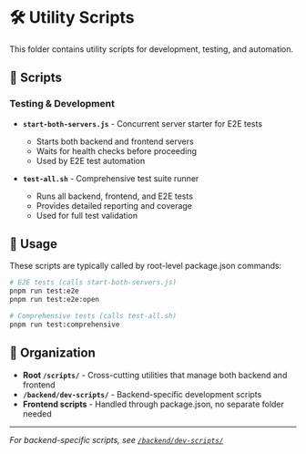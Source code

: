 # 🛠️ Utility Scripts

This folder contains utility scripts for development, testing, and automation.

## 📜 Scripts

### **Testing & Development**

- **`start-both-servers.js`** - Concurrent server starter for E2E tests

  - Starts both backend and frontend servers
  - Waits for health checks before proceeding
  - Used by E2E test automation

- **`test-all.sh`** - Comprehensive test suite runner
  - Runs all backend, frontend, and E2E tests
  - Provides detailed reporting and coverage
  - Used for full test validation

## 🚀 Usage

These scripts are typically called by root-level package.json commands:

```bash
# E2E tests (calls start-both-servers.js)
pnpm run test:e2e
pnpm run test:e2e:open

# Comprehensive tests (calls test-all.sh)
pnpm run test:comprehensive
```

## 📁 Organization

- **Root `/scripts/`** - Cross-cutting utilities that manage both backend and frontend
- **`/backend/dev-scripts/`** - Backend-specific development scripts
- **Frontend scripts** - Handled through package.json, no separate folder needed

---

_For backend-specific scripts, see [`/backend/dev-scripts/`](../backend/dev-scripts/)_

